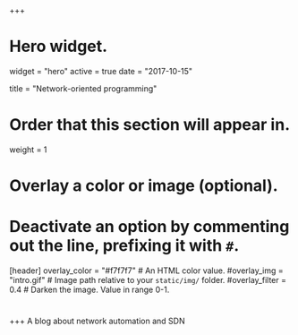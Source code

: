 +++
# Hero widget.
widget = "hero"
active = true
date = "2017-10-15"

title = "Network-oriented programming"

# Order that this section will appear in.
weight = 1

# Overlay a color or image (optional).
#   Deactivate an option by commenting out the line, prefixing it with `#`.
[header]
  overlay_color = "#f7f7f7"  # An HTML color value.
  #overlay_img = "intro.gif"  # Image path relative to your `static/img/` folder.
  #overlay_filter = 0.4  # Darken the image. Value in range 0-1.
#
+++
A blog about network automation and SDN